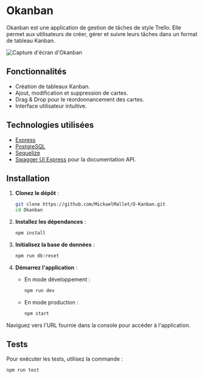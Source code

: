 # Okanban

Okanban est une application de gestion de tâches de style Trello. Elle permet aux utilisateurs de créer, gérer et suivre leurs tâches dans un format de tableau Kanban.

![Capture d'écran d'Okanban](lien-vers-une-capture-d'écran-si-vous-en-avez-une)

## Fonctionnalités

- Création de tableaux Kanban.
- Ajout, modification et suppression de cartes.
- Drag & Drop pour le réordonnancement des cartes.
- Interface utilisateur intuitive.

## Technologies utilisées

- [Express](https://expressjs.com/)
- [PostgreSQL](https://www.postgresql.org/)
- [Sequelize](https://sequelize.org/)
- [Swagger UI Express](https://www.npmjs.com/package/swagger-ui-express) pour la documentation API.

## Installation

1. **Clonez le dépôt** :

   ```bash
   git clone https://github.com/MickaelMallet/O-Kanban.git
   cd Okanban
   ```

2. **Installez les dépendances** :

   ```bash
   npm install
   ```

3. **Initialisez la base de données** :

   ```bash
   npm run db:reset
   ```

4. **Démarrez l'application** :

   - En mode développement :
     
     ```bash
     npm run dev
     ```

   - En mode production :

     ```bash
     npm start
     ```

Naviguez vers l'URL fournie dans la console pour accéder à l'application.

## Tests

Pour exécuter les tests, utilisez la commande :

```bash
npm run test
```

